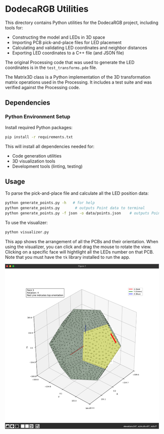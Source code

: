 # DodecaRGB Utilities

This directory contains Python utilities for the DodecaRGB project, including tools for:

- Constructing the model and LEDs in 3D space
- Importing PCB pick-and-place files for LED placement
- Calculating and validating LED coordinates and neighbor distances
- Exporting LED coordinates to a C++ file (and JSON file)

The original Processing code that was used to generate the LED coordinates is in the `test_transforms.pde` file.

The Matrix3D class is a Python implementation of the 3D transformation matrix operations used in the Processing. It includes a test suite and was verified against the Processing code.

## Dependencies

### Python Environment Setup

Install required Python packages:

```bash
pip install -r requirements.txt
```

This will install all dependencies needed for:

- Code generation utilities
- 3D visualization tools
- Development tools (linting, testing)

## Usage

To parse the pick-and-place file and calculate all the LED position data:

```bash
python generate_points.py -h   # for help
python generate_points.py       # outputs Point data to terminal
python generate_points.py -f json -o data/points.json    # outputs Point data to terminal and json file
```

To use the visualizer:

```bash
python visualizer.py
```

This app shows the arrangement of all the PCBs and their orientation. When using the visualizer, you can click and drag the mouse to rotate the view. Clicking on a specific face will hightlight all the LEDs number on that PCB. Note that you must have the `tk` library installed to run the app. 

![3D Visualizer](../images/python-visualizer.png)